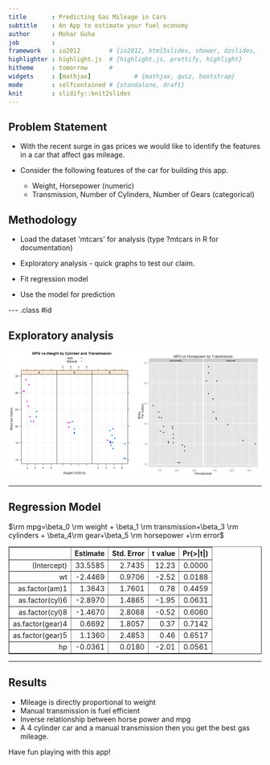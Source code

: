 ```yaml
---
title       : Predicting Gas Mileage in Cars
subtitle    : An App to estimate your fuel economy
author      : Mohar Guha
job         : 
framework   : io2012        # {io2012, html5slides, shower, dzslides, ...}
highlighter : highlight.js  # {highlight.js, prettify, highlight}
hitheme     : tomorrow      # 
widgets     : [mathjax]            # {mathjax, quiz, bootstrap}
mode        : selfcontained # {standalone, draft}
knit        : slidify::knit2slides
---
```


## Problem Statement

* With the recent surge in gas prices we would like to identify the features in a car that affect gas mileage. 

* Consider the following features of the car for building this app.

  * Weight, Horsepower (numeric) 
  * Transmission, Number of Cylinders, Number of Gears (categorical)

## Methodology

* Load the dataset 'mtcars' for analysis (type ?mtcars in R for documentation)

* Exploratory analysis - quick graphs to test our claim.

* Fit regression model

* Use the model for prediction

--- .class #id 

 
## Exploratory analysis 

<img src="assets/fig/unnamed-chunk-11.png" title="plot of chunk unnamed-chunk-1" alt="plot of chunk unnamed-chunk-1" width="50%" /><img src="assets/fig/unnamed-chunk-12.png" title="plot of chunk unnamed-chunk-1" alt="plot of chunk unnamed-chunk-1" width="50%" />


---

## Regression Model
$\rm mpg=\beta_0 \rm weight + \beta_1 \rm transmission+\beta_3 \rm cylinders +
\beta_4\rm gear+\beta_5 \rm horsepower +\rm error$
<!-- html table generated in R 3.0.3 by xtable 1.7-3 package -->
<!-- Thu Jun 19 12:00:30 2014 -->
<TABLE border=1>
<TR> <TH>  </TH> <TH> Estimate </TH> <TH> Std. Error </TH> <TH> t value </TH> <TH> Pr(&gt;|t|) </TH>  </TR>
  <TR> <TD align="right"> (Intercept) </TD> <TD align="right"> 33.5585 </TD> <TD align="right"> 2.7435 </TD> <TD align="right"> 12.23 </TD> <TD align="right"> 0.0000 </TD> </TR>
  <TR> <TD align="right"> wt </TD> <TD align="right"> -2.4469 </TD> <TD align="right"> 0.9706 </TD> <TD align="right"> -2.52 </TD> <TD align="right"> 0.0188 </TD> </TR>
  <TR> <TD align="right"> as.factor(am)1 </TD> <TD align="right"> 1.3643 </TD> <TD align="right"> 1.7601 </TD> <TD align="right"> 0.78 </TD> <TD align="right"> 0.4459 </TD> </TR>
  <TR> <TD align="right"> as.factor(cyl)6 </TD> <TD align="right"> -2.8970 </TD> <TD align="right"> 1.4865 </TD> <TD align="right"> -1.95 </TD> <TD align="right"> 0.0631 </TD> </TR>
  <TR> <TD align="right"> as.factor(cyl)8 </TD> <TD align="right"> -1.4670 </TD> <TD align="right"> 2.8068 </TD> <TD align="right"> -0.52 </TD> <TD align="right"> 0.6060 </TD> </TR>
  <TR> <TD align="right"> as.factor(gear)4 </TD> <TD align="right"> 0.6692 </TD> <TD align="right"> 1.8057 </TD> <TD align="right"> 0.37 </TD> <TD align="right"> 0.7142 </TD> </TR>
  <TR> <TD align="right"> as.factor(gear)5 </TD> <TD align="right"> 1.1360 </TD> <TD align="right"> 2.4853 </TD> <TD align="right"> 0.46 </TD> <TD align="right"> 0.6517 </TD> </TR>
  <TR> <TD align="right"> hp </TD> <TD align="right"> -0.0361 </TD> <TD align="right"> 0.0180 </TD> <TD align="right"> -2.01 </TD> <TD align="right"> 0.0561 </TD> </TR>
   </TABLE>


---
## Results
* Mileage is directly proportional to weight
* Manual transmission is fuel efficient
* Inverse relationship between horse power and mpg
* A 4 cylinder car and a manual transmission then you get the best gas mileage.


Have fun playing with this app!








